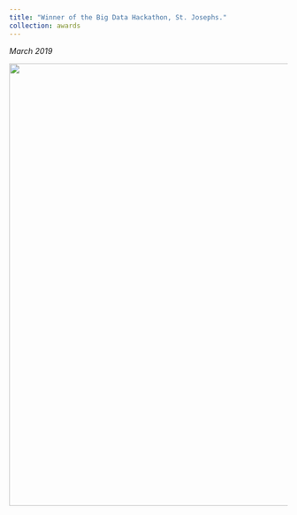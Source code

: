 ```yaml
---
title: "Winner of the Big Data Hackathon, St. Josephs."
collection: awards
---
```


<i>March 2019</i>

<img src="https://parasnaren.github.io/images/stjosephs.jpeg" width="800"/>

